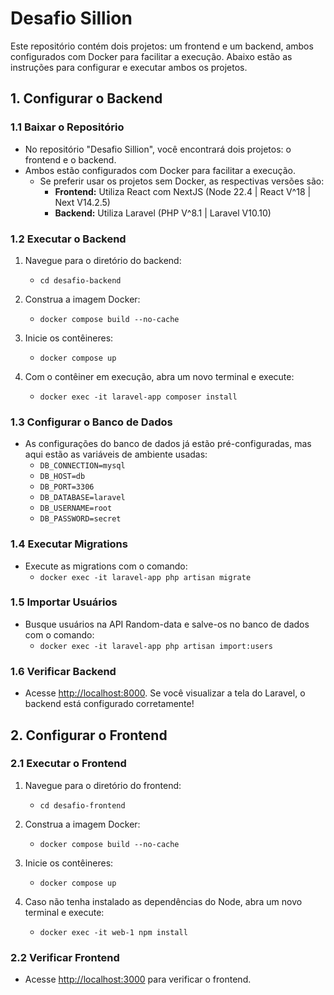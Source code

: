 # Desafio Sillion

Este repositório contém dois projetos: um frontend e um backend, ambos configurados com Docker para facilitar a execução. Abaixo estão as instruções para configurar e executar ambos os projetos.

## 1. Configurar o Backend

### 1.1 Baixar o Repositório

- No repositório "Desafio Sillion", você encontrará dois projetos: o frontend e o backend.
- Ambos estão configurados com Docker para facilitar a execução.
  - Se preferir usar os projetos sem Docker, as respectivas versões são:
    - **Frontend:** Utiliza React com NextJS (Node 22.4 | React V^18 | Next V14.2.5)
    - **Backend:** Utiliza Laravel (PHP V^8.1 | Laravel V10.10)

### 1.2 Executar o Backend

1. Navegue para o diretório do backend:
   - `cd desafio-backend`

2. Construa a imagem Docker:
   - `docker compose build --no-cache`

3. Inicie os contêineres:
   - `docker compose up`

4. Com o contêiner em execução, abra um novo terminal e execute:
   - `docker exec -it laravel-app composer install`

### 1.3 Configurar o Banco de Dados

- As configurações do banco de dados já estão pré-configuradas, mas aqui estão as variáveis de ambiente usadas:
  - `DB_CONNECTION=mysql`
  - `DB_HOST=db`
  - `DB_PORT=3306`
  - `DB_DATABASE=laravel`
  - `DB_USERNAME=root`
  - `DB_PASSWORD=secret`

### 1.4 Executar Migrations

- Execute as migrations com o comando:
  - `docker exec -it laravel-app php artisan migrate`

### 1.5 Importar Usuários

- Busque usuários na API Random-data e salve-os no banco de dados com o comando:
  - `docker exec -it laravel-app php artisan import:users`

### 1.6 Verificar Backend

- Acesse [http://localhost:8000](http://localhost:8000). Se você visualizar a tela do Laravel, o backend está configurado corretamente!

## 2. Configurar o Frontend

### 2.1 Executar o Frontend

1. Navegue para o diretório do frontend:
   - `cd desafio-frontend`

2. Construa a imagem Docker:
   - `docker compose build --no-cache`

3. Inicie os contêineres:
   - `docker compose up`

4. Caso não tenha instalado as dependências do Node, abra um novo terminal e execute:
   - `docker exec -it web-1 npm install`

### 2.2 Verificar Frontend

- Acesse [http://localhost:3000](http://localhost:3000) para verificar o frontend.
